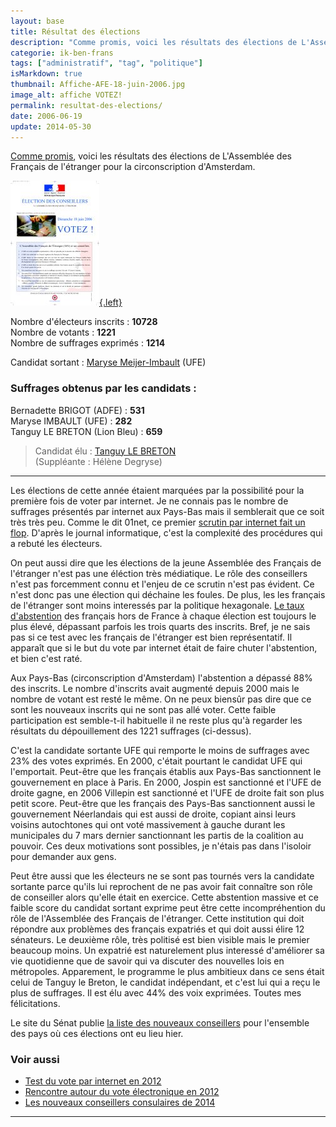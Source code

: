 ```yaml
---
layout: base
title: Résultat des élections
description: "Comme promis, voici les résultats des élections de L'Assemblée des Français de l'étranger pour la circonscription d'Amsterdam."
categorie: ik-ben-frans
tags: ["administratif", "tag", "politique"]
isMarkdown: true
thumbnail: Affiche-AFE-18-juin-2006.jpg
image_alt: affiche VOTEZ!
permalink: resultat-des-elections/
date: 2006-06-19
update: 2014-05-30
---
```


[Comme promis](/assemblee-francais-etranger), voici les résultats des élections de L'Assemblée des Français de l'étranger pour la circonscription d'Amsterdam.

[![affiche VOTEZ!](Affiche-AFE-18-juin-2006.jpg){.left}](/public/images/scans/Affiche-AFE-18-juin-2006.jpg)

Nombre d'électeurs inscrits : **10728**  
Nombre de votants : **1221**  
Nombre de suffrages exprimés : **1214**  

Candidat sortant : [Maryse Meijer-Imbault](http://assemblee-afe.fr/rubrique.php3?id_rubrique=22&ID_WEBUSER=138) (UFE)

### Suffrages obtenus par les candidats :
Bernadette BRIGOT (ADFE) : **531**  
Maryse IMBAULT (UFE) : **282**  
Tanguy LE BRETON (Lion Bleu) : **659**  

> Candidat élu : [Tanguy LE BRETON](http://www.deblauweleeuw.nl/candidats.htm)  
> (Suppléante : Hélène Degryse)
----

Les élections de cette année étaient marquées par la possibilité pour la première fois de voter par internet. Je ne connais pas le nombre de suffrages présentés par internet aux Pays-Bas mais il semblerait que ce soit très très peu. Comme le dit 01net, ce premier [scrutin par internet fait un flop](http://www.01net.com/editorial/318514/suffrage-universel/le-vote-par-internet-des-francais-a-l-etranger-fait-un-flop/). D'après le journal informatique, c'est la complexité des procédures qui a rebuté les électeurs.

On peut aussi dire que les élections de la jeune Assemblée des Français de l'étranger n'est pas une éléction très médiatique. Le rôle des conseillers n'est pas forcemment connu et l'enjeu de ce scrutin n'est pas évident. Ce n'est donc pas une élection qui déchaine les foules. De plus, les les français de l'étranger sont moins interessés par la politique hexagonale. [Le taux d'abstention](http://geoelections.free.fr/France/abstentions/abst.htm) des français hors de France à chaque élection est toujours le plus élevé, dépassant parfois les trois quarts des inscrits. Bref, je ne sais pas si ce test avec les français de l'étranger est bien représentatif. Il apparaît que si le but du vote par internet était de faire chuter l'abstention, et bien c'est raté.

Aux Pays-Bas (circonscription d'Amsterdam) l'abstention a dépassé 88% des inscrits. Le nombre d'inscrits avait augmenté depuis 2000 mais le nombre de votant est resté le même. On ne peux biensûr pas dire que ce sont les nouveaux inscrits qui ne sont pas allé voter. Cette faible participation est semble-t-il habituelle il ne reste plus qu'à regarder les résultats du dépouillement des 1221 suffrages (ci-dessus).

C'est la candidate sortante UFE qui remporte le moins de suffrages avec 23% des votes exprimés. En 2000, c'était pourtant le candidat UFE qui l'emportait. Peut-être que les français établis aux Pays-Bas sanctionnent le gouvernement en place à Paris. En 2000, Jospin est sanctionné et l'UFE de droite gagne, en 2006 Villepin est sanctionné et l'UFE de droite fait son plus petit score. Peut-être que les français des Pays-Bas sanctionnent aussi le gouvernement Néerlandais qui est aussi de droite, copiant ainsi leurs voisins autochtones qui ont voté massivement à gauche durant les municipales du 7 mars dernier sanctionnant les partis de la coalition au pouvoir. Ces deux motivations sont possibles, je n'étais pas dans l'isoloir pour demander aux gens. 

Peut être aussi que les électeurs ne se sont pas tournés vers la candidate sortante parce qu'ils lui reprochent de ne pas avoir fait connaître son rôle de conseiller alors qu'elle était en exercice. Cette abstention massive et ce faible score du candidat sortant exprime peut être cette incompréhention du rôle de l'Assemblée des Français de l'étranger. Cette institution qui doit répondre aux problèmes des français expatriés et qui doit aussi élire 12 sénateurs. Le deuxième rôle, très politisé est bien visible mais le premier beaucoup moins. Un expatrié est naturelement plus interessé d'améliorer sa vie quotidienne que de savoir qui va discuter des nouvelles lois en métropoles. Apparement, le programme le plus ambitieux dans ce sens était celui de Tanguy le Breton, le candidat indépendant, et c'est lui qui a reçu le plus de suffrages. Il est élu avec 44% des voix exprimées. Toutes mes félicitations.

Le site du Sénat publie [la liste des nouveaux conseillers](http://www.expatries.senat.fr/resultats_elections_AFE_juin2006.html) pour l'ensemble des pays où ces élections ont eu lieu hier.

### Voir aussi 
* [Test du vote par internet en 2012](/voter-par-internet)
* [Rencontre autour du vote électronique en 2012](/Rencontre-vote-electronique)
* [Les nouveaux conseillers consulaires de 2014](/Les-nouveaux-conseillers-consulaires)
---
